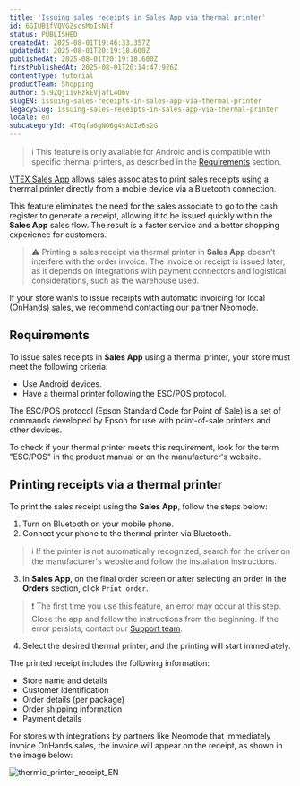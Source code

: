 ```yaml
---
title: 'Issuing sales receipts in Sales App via thermal printer'
id: 6GIUB1fVQVGZscsMoIsN1f
status: PUBLISHED
createdAt: 2025-08-01T19:46:33.357Z
updatedAt: 2025-08-01T20:19:18.600Z
publishedAt: 2025-08-01T20:19:18.600Z
firstPublishedAt: 2025-08-01T20:14:47.926Z
contentType: tutorial
productTeam: Shopping
author: 5l9ZQjiivHzkEVjafL4O6v
slugEN: issuing-sales-receipts-in-sales-app-via-thermal-printer
legacySlug: issuing-sales-receipts-in-sales-app-via-thermal-printer
locale: en
subcategoryId: 4T6qfa6gNO6g4sAUIa6s2G
---
```


> ℹ️ This feature is only available for Android and is compatible with specific thermal printers, as described in the [Requirements](#requirements) section.

[VTEX Sales App](https://help.vtex.com/en/tracks/instore-getting-started-and-setting-up--zav76TFEZlAjnyBVL5tRc) allows sales associates to print sales receipts using a thermal printer directly from a mobile device via a Bluetooth connection.

This feature eliminates the need for the sales associate to go to the cash register to generate a receipt, allowing it to be issued quickly within the **Sales App** sales flow. The result is a faster service and a better shopping experience for customers.

> ⚠️ Printing a sales receipt via thermal printer in **Sales App** doesn't interfere with the order invoice. The invoice or receipt is issued later, as it depends on integrations with payment connectors and logistical considerations, such as the warehouse used. 

If your store wants to issue receipts with automatic invoicing for local (OnHands) sales, we recommend contacting our partner Neomode.

## Requirements

To issue sales receipts in **Sales App** using a thermal printer, your store must meet the following criteria:

* Use Android devices.
* Have a thermal printer following the ESC/POS protocol.

The ESC/POS protocol (Epson Standard Code for Point of Sale) is a set of commands developed by Epson for use with point-of-sale printers and other devices.

To check if your thermal printer meets this requirement, look for the term "ESC/POS" in the product manual or on the manufacturer's website.

## Printing receipts via a thermal printer

To print the sales receipt using the **Sales App**, follow the steps below:

1. Turn on Bluetooth on your mobile phone.
2. Connect your phone to the thermal printer via Bluetooth.

  > ℹ️ If the printer is not automatically recognized, search for the driver on the manufacturer's website and follow the installation instructions.

3. In **Sales App**, on the final order screen or after selecting an order in the **Orders** section, click `Print order`.

  > ❗ The first time you use this feature, an error may occur at this step. Close the app and follow the instructions from the beginning. If the error persists, contact our [Support team](https://help.vtex.com/en/support).

4. Select the desired thermal printer, and the printing will start immediately.

The printed receipt includes the following information:

* Store name and details
* Customer identification
* Order details (per package)
* Order shipping information
* Payment details

For stores with integrations by partners like Neomode that immediately invoice OnHands sales, the invoice will appear on the receipt, as shown in the image below:

![thermic_printer_receipt_EN](//images.ctfassets.net/alneenqid6w5/YOumGZtiUlkA1ACYOgKec/6e1a0665c0b78a6a4a2707c89fa9c977/thermic_printer_receipt_EN.png)
